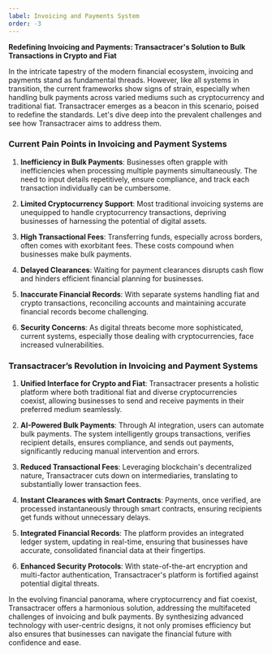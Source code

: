 ```yaml
---
label: Invoicing and Payments System
order: -3
---
```


**Redefining Invoicing and Payments: Transactracer's Solution to Bulk Transactions in Crypto and Fiat**

In the intricate tapestry of the modern financial ecosystem, invoicing and payments stand as fundamental threads. However, like all systems in transition, the current frameworks show signs of strain, especially when handling bulk payments across varied mediums such as cryptocurrency and traditional fiat. Transactracer emerges as a beacon in this scenario, poised to redefine the standards. Let's dive deep into the prevalent challenges and see how Transactracer aims to address them.

### Current Pain Points in Invoicing and Payment Systems

1. **Inefficiency in Bulk Payments**: Businesses often grapple with inefficiencies when processing multiple payments simultaneously. The need to input details repetitively, ensure compliance, and track each transaction individually can be cumbersome.

2. **Limited Cryptocurrency Support**: Most traditional invoicing systems are unequipped to handle cryptocurrency transactions, depriving businesses of harnessing the potential of digital assets.

3. **High Transactional Fees**: Transferring funds, especially across borders, often comes with exorbitant fees. These costs compound when businesses make bulk payments.

4. **Delayed Clearances**: Waiting for payment clearances disrupts cash flow and hinders efficient financial planning for businesses.

5. **Inaccurate Financial Records**: With separate systems handling fiat and crypto transactions, reconciling accounts and maintaining accurate financial records become challenging.

6. **Security Concerns**: As digital threats become more sophisticated, current systems, especially those dealing with cryptocurrencies, face increased vulnerabilities.

### Transactracer’s Revolution in Invoicing and Payment Systems

1. **Unified Interface for Crypto and Fiat**: Transactracer presents a holistic platform where both traditional fiat and diverse cryptocurrencies coexist, allowing businesses to send and receive payments in their preferred medium seamlessly.

2. **AI-Powered Bulk Payments**: Through AI integration, users can automate bulk payments. The system intelligently groups transactions, verifies recipient details, ensures compliance, and sends out payments, significantly reducing manual intervention and errors.

3. **Reduced Transactional Fees**: Leveraging blockchain's decentralized nature, Transactracer cuts down on intermediaries, translating to substantially lower transaction fees.

4. **Instant Clearances with Smart Contracts**: Payments, once verified, are processed instantaneously through smart contracts, ensuring recipients get funds without unnecessary delays.

5. **Integrated Financial Records**: The platform provides an integrated ledger system, updating in real-time, ensuring that businesses have accurate, consolidated financial data at their fingertips.

6. **Enhanced Security Protocols**: With state-of-the-art encryption and multi-factor authentication, Transactracer's platform is fortified against potential digital threats.

In the evolving financial panorama, where cryptocurrency and fiat coexist, Transactracer offers a harmonious solution, addressing the multifaceted challenges of invoicing and bulk payments. By synthesizing advanced technology with user-centric designs, it not only promises efficiency but also ensures that businesses can navigate the financial future with confidence and ease.